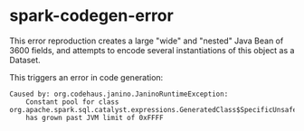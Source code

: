 # spark-codegen-error

This error reproduction creates a large "wide" and "nested" Java Bean of 3600 fields, and attempts to encode several instantiations of this object as a Dataset<WideNestedBean>.

This triggers an error in code generation: 
```
Caused by: org.codehaus.janino.JaninoRuntimeException:
    Constant pool for class org.apache.spark.sql.catalyst.expressions.GeneratedClass$SpecificUnsafeProjection
    has grown past JVM limit of 0xFFFF
```
